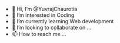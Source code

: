 - 👋 Hi, I’m @YuvrajChaurotia
- 👀 I’m interested in Coding
- 🌱 I’m currently learning Web development 
- 💞️ I’m looking to collaborate on ...
- 📫 How to reach me ...

<!---
YuvrajChaurotia/YuvrajChaurotia is a ✨ special ✨ repository because its `README.md` (this file) appears on your GitHub profile.
You can click the Preview link to take a look at your changes.
--->
